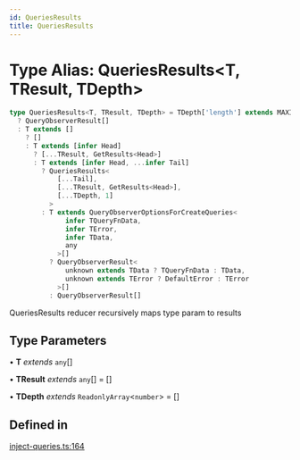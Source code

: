 ```yaml
---
id: QueriesResults
title: QueriesResults
---
```


# Type Alias: QueriesResults\<T, TResult, TDepth\>

```ts
type QueriesResults<T, TResult, TDepth> = TDepth['length'] extends MAXIMUM_DEPTH
  ? QueryObserverResult[]
  : T extends []
    ? []
    : T extends [infer Head]
      ? [...TResult, GetResults<Head>]
      : T extends [infer Head, ...infer Tail]
        ? QueriesResults<
            [...Tail],
            [...TResult, GetResults<Head>],
            [...TDepth, 1]
          >
        : T extends QueryObserverOptionsForCreateQueries<
              infer TQueryFnData,
              infer TError,
              infer TData,
              any
            >[]
          ? QueryObserverResult<
              unknown extends TData ? TQueryFnData : TData,
              unknown extends TError ? DefaultError : TError
            >[]
          : QueryObserverResult[]
```

QueriesResults reducer recursively maps type param to results

## Type Parameters

• **T** _extends_ `any`[]

• **TResult** _extends_ `any`[] = []

• **TDepth** _extends_ `ReadonlyArray`\<`number`\> = []

## Defined in

[inject-queries.ts:164](https://github.com/TanStack/query/blob/main/packages/angular-query-experimental/src/inject-queries.ts#L164)
